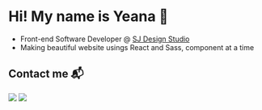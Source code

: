 # Hi! My name is Yeana 👋
- Front-end Software Developer @ <a href="https://www.sjdesignstudio.com/">SJ Design Studio</a>
- Making beautiful website usings React and Sass, component at a time

## Contact me 📬

<a href="mailto: yeana.dev@gmail.com"><img src="https://img.shields.io/badge/yeana.dev@gmail.com-EA4335?style=flat-square&logo=Gmail&logoColor=FFFFFF" /></a> <a href="https://www.linkedin.com/in/yeana-cho-330312113" target="_blank"><img src="https://img.shields.io/badge/LinkedIn-0A66C2?style=flat-square&logo=Linkedin&logoColor=FFFFFF" /></a>
